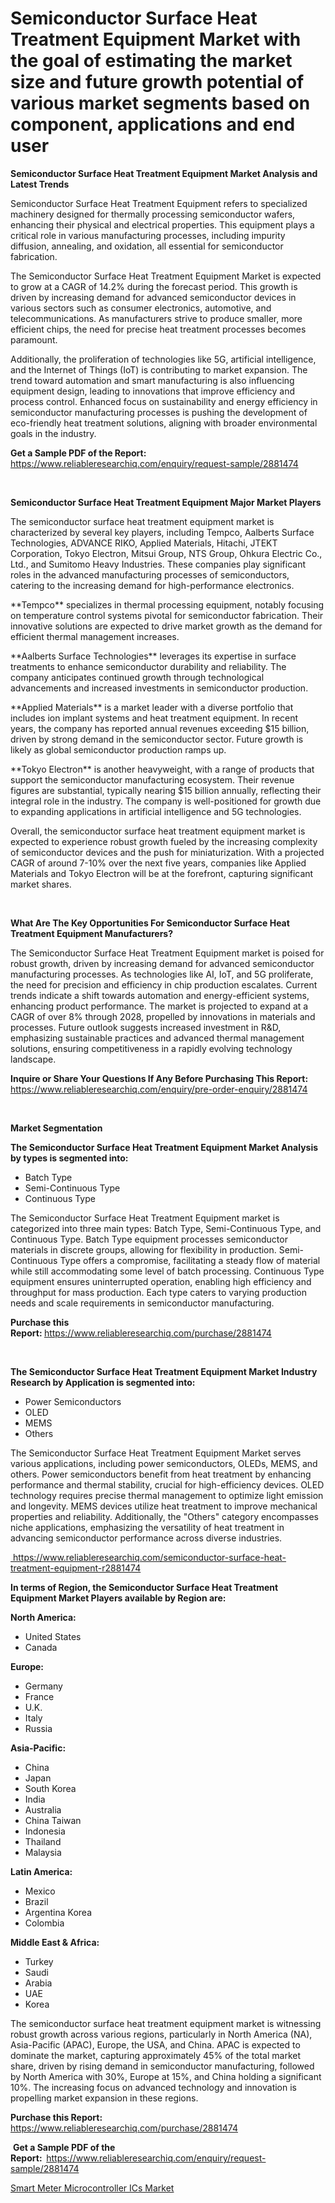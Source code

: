 <p><h1>Semiconductor Surface Heat Treatment Equipment Market with the goal of estimating the market size and future growth potential of various market segments based on component, applications and end user</h1></p><p><strong>Semiconductor Surface Heat Treatment Equipment Market Analysis and Latest Trends</strong></p>
<p><p>Semiconductor Surface Heat Treatment Equipment refers to specialized machinery designed for thermally processing semiconductor wafers, enhancing their physical and electrical properties. This equipment plays a critical role in various manufacturing processes, including impurity diffusion, annealing, and oxidation, all essential for semiconductor fabrication.</p><p>The Semiconductor Surface Heat Treatment Equipment Market is expected to grow at a CAGR of 14.2% during the forecast period. This growth is driven by increasing demand for advanced semiconductor devices in various sectors such as consumer electronics, automotive, and telecommunications. As manufacturers strive to produce smaller, more efficient chips, the need for precise heat treatment processes becomes paramount.</p><p>Additionally, the proliferation of technologies like 5G, artificial intelligence, and the Internet of Things (IoT) is contributing to market expansion. The trend toward automation and smart manufacturing is also influencing equipment design, leading to innovations that improve efficiency and process control. Enhanced focus on sustainability and energy efficiency in semiconductor manufacturing processes is pushing the development of eco-friendly heat treatment solutions, aligning with broader environmental goals in the industry.</p></p>
<p><strong>Get a Sample PDF of the Report:&nbsp;</strong> <a href="https://www.reliableresearchiq.com/enquiry/request-sample/2881474?utm_campaign=3356&utm_medium=2&utm_source=Github&utm_content=ia&utm_term=12032025&utm_id=semiconductor-surface-heat-treatment-equipment">https://www.reliableresearchiq.com/enquiry/request-sample/2881474</a></p>
<p>&nbsp;</p>
<p><strong>Semiconductor Surface Heat Treatment Equipment Major Market Players</strong></p>
<p><p>The semiconductor surface heat treatment equipment market is characterized by several key players, including Tempco, Aalberts Surface Technologies, ADVANCE RIKO, Applied Materials, Hitachi, JTEKT Corporation, Tokyo Electron, Mitsui Group, NTS Group, Ohkura Electric Co., Ltd., and Sumitomo Heavy Industries. These companies play significant roles in the advanced manufacturing processes of semiconductors, catering to the increasing demand for high-performance electronics.</p><p>**Tempco** specializes in thermal processing equipment, notably focusing on temperature control systems pivotal for semiconductor fabrication. Their innovative solutions are expected to drive market growth as the demand for efficient thermal management increases.</p><p>**Aalberts Surface Technologies** leverages its expertise in surface treatments to enhance semiconductor durability and reliability. The company anticipates continued growth through technological advancements and increased investments in semiconductor production.</p><p>**Applied Materials** is a market leader with a diverse portfolio that includes ion implant systems and heat treatment equipment. In recent years, the company has reported annual revenues exceeding $15 billion, driven by strong demand in the semiconductor sector. Future growth is likely as global semiconductor production ramps up.</p><p>**Tokyo Electron** is another heavyweight, with a range of products that support the semiconductor manufacturing ecosystem. Their revenue figures are substantial, typically nearing $15 billion annually, reflecting their integral role in the industry. The company is well-positioned for growth due to expanding applications in artificial intelligence and 5G technologies.</p><p>Overall, the semiconductor surface heat treatment equipment market is expected to experience robust growth fueled by the increasing complexity of semiconductor devices and the push for miniaturization. With a projected CAGR of around 7-10% over the next five years, companies like Applied Materials and Tokyo Electron will be at the forefront, capturing significant market shares.</p></p>
<p>&nbsp;</p>
<p><strong>What Are The Key Opportunities For Semiconductor Surface Heat Treatment Equipment Manufacturers?</strong></p>
<p><p>The Semiconductor Surface Heat Treatment Equipment market is poised for robust growth, driven by increasing demand for advanced semiconductor manufacturing processes. As technologies like AI, IoT, and 5G proliferate, the need for precision and efficiency in chip production escalates. Current trends indicate a shift towards automation and energy-efficient systems, enhancing product performance. The market is projected to expand at a CAGR of over 8% through 2028, propelled by innovations in materials and processes. Future outlook suggests increased investment in R&D, emphasizing sustainable practices and advanced thermal management solutions, ensuring competitiveness in a rapidly evolving technology landscape.</p></p>
<p><strong>Inquire or Share Your Questions If Any Before Purchasing This Report:</strong> <a href="https://www.reliableresearchiq.com/enquiry/pre-order-enquiry/2881474?utm_campaign=3356&utm_medium=2&utm_source=Github&utm_content=ia&utm_term=12032025&utm_id=semiconductor-surface-heat-treatment-equipment">https://www.reliableresearchiq.com/enquiry/pre-order-enquiry/2881474</a></p>
<p>&nbsp;</p>
<p><strong>Market Segmentation</strong></p>
<p><strong>The Semiconductor Surface Heat Treatment Equipment Market Analysis by types is segmented into:</strong></p>
<p><ul><li>Batch Type</li><li>Semi-Continuous Type</li><li>Continuous Type</li></ul></p>
<p><p>The Semiconductor Surface Heat Treatment Equipment market is categorized into three main types: Batch Type, Semi-Continuous Type, and Continuous Type. Batch Type equipment processes semiconductor materials in discrete groups, allowing for flexibility in production. Semi-Continuous Type offers a compromise, facilitating a steady flow of material while still accommodating some level of batch processing. Continuous Type equipment ensures uninterrupted operation, enabling high efficiency and throughput for mass production. Each type caters to varying production needs and scale requirements in semiconductor manufacturing.</p></p>
<p><strong>Purchase this Report:&nbsp;</strong><a href="https://www.reliableresearchiq.com/purchase/2881474?utm_campaign=3356&utm_medium=2&utm_source=Github&utm_content=ia&utm_term=12032025&utm_id=semiconductor-surface-heat-treatment-equipment">https://www.reliableresearchiq.com/purchase/2881474</a></p>
<p>&nbsp;</p>
<p><strong>The Semiconductor Surface Heat Treatment Equipment Market Industry Research by Application is segmented into:</strong></p>
<p><ul><li>Power Semiconductors</li><li>OLED</li><li>MEMS</li><li>Others</li></ul></p>
<p><p>The Semiconductor Surface Heat Treatment Equipment Market serves various applications, including power semiconductors, OLEDs, MEMS, and others. Power semiconductors benefit from heat treatment by enhancing performance and thermal stability, crucial for high-efficiency devices. OLED technology requires precise thermal management to optimize light emission and longevity. MEMS devices utilize heat treatment to improve mechanical properties and reliability. Additionally, the "Others" category encompasses niche applications, emphasizing the versatility of heat treatment in advancing semiconductor performance across diverse industries.</p></p>
<p><a href="https://www.reliableresearchiq.com/semiconductor-surface-heat-treatment-equipment-r2881474?utm_campaign=3356&utm_medium=2&utm_source=Github&utm_content=ia&utm_term=12032025&utm_id=semiconductor-surface-heat-treatment-equipment">&nbsp;https://www.reliableresearchiq.com/semiconductor-surface-heat-treatment-equipment-r2881474</a></p>
<p><strong>In terms of Region, the Semiconductor Surface Heat Treatment Equipment Market Players available by Region are:</strong></p>
<p>
    <p> <strong> North America: </strong>
        <ul>
            <li>United States</li>
            <li>Canada</li>
        </ul>
        </p> 
    <p> <strong> Europe: </strong>
        <ul>
            <li>Germany</li>
            <li>France</li>
            <li>U.K.</li>
            <li>Italy</li>
            <li>Russia</li>
        </ul>
        </p> 
    <p> <strong> Asia-Pacific: </strong>
        <ul>
            <li>China</li>
            <li>Japan</li>
            <li>South Korea</li>
            <li>India</li>
            <li>Australia</li>
            <li>China Taiwan</li>
            <li>Indonesia</li>
            <li>Thailand</li>
            <li>Malaysia</li>
        </ul>
        </p> 
    <p> <strong> Latin America: </strong>
        <ul>
            <li>Mexico</li>
            <li>Brazil</li>
            <li>Argentina Korea</li>
            <li>Colombia</li>
        </ul>
        </p> 
    <p> <strong> Middle East & Africa: </strong>
        <ul>
            <li>Turkey</li>
            <li>Saudi</li>
            <li>Arabia</li>
            <li>UAE</li>
            <li>Korea</li>
        </ul>
    </p>
    </p>
<p><p>The semiconductor surface heat treatment equipment market is witnessing robust growth across various regions, particularly in North America (NA), Asia-Pacific (APAC), Europe, the USA, and China. APAC is expected to dominate the market, capturing approximately 45% of the total market share, driven by rising demand in semiconductor manufacturing, followed by North America with 30%, Europe at 15%, and China holding a significant 10%. The increasing focus on advanced technology and innovation is propelling market expansion in these regions.</p></p>
<p><strong>Purchase this Report: </strong><a href="https://www.reliableresearchiq.com/purchase/2881474?utm_campaign=3356&utm_medium=2&utm_source=Github&utm_content=ia&utm_term=12032025&utm_id=semiconductor-surface-heat-treatment-equipment">https://www.reliableresearchiq.com/purchase/2881474</a></p>
<p>&nbsp;<strong>Get a Sample PDF of the Report:&nbsp;&nbsp;</strong><a href="https://www.reliableresearchiq.com/enquiry/request-sample/2881474?utm_campaign=3356&utm_medium=2&utm_source=Github&utm_content=ia&utm_term=12032025&utm_id=semiconductor-surface-heat-treatment-equipment">https://www.reliableresearchiq.com/enquiry/request-sample/2881474</a></p>
<p><strong></strong></p>
<p><p><a href="https://github.com/wakerizaak8g/Market-Research-Report-List-1/blob/main/smart-meter-microcontroller-ics-market.md?utm_campaign=3356&utm_medium=2&utm_source=Github&utm_content=ia&utm_term=12032025&utm_id=semiconductor-surface-heat-treatment-equipment">Smart Meter Microcontroller ICs Market</a></p></p>